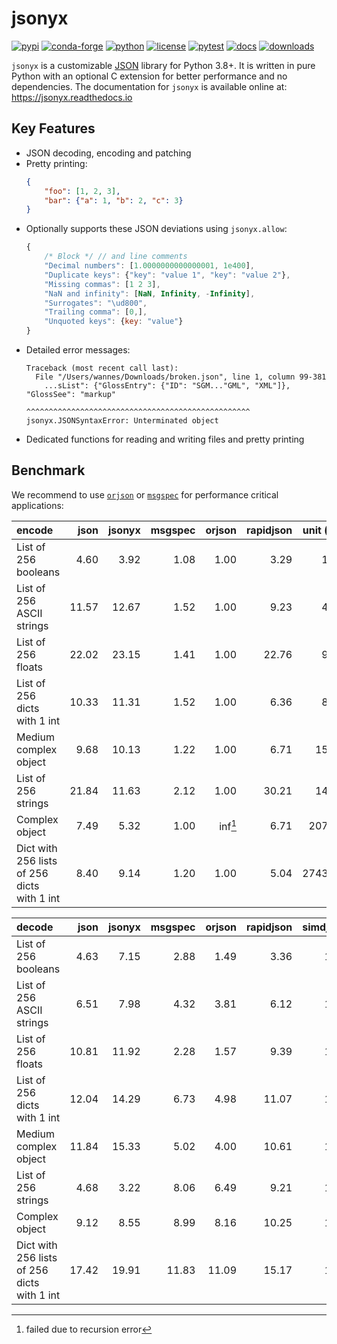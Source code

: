 # jsonyx

[![pypi](https://img.shields.io/pypi/v/jsonyx.svg)](http://pypi.org/project/jsonyx)
[![conda-forge](https://img.shields.io/conda/vn/conda-forge/jsonyx.svg)](https://anaconda.org/conda-forge/jsonyx)
[![python](https://img.shields.io/pypi/pyversions/jsonyx.svg)](http://pypi.org/project/jsonyx)
[![license](https://img.shields.io/pypi/l/jsonyx.svg)](http://pypi.org/project/jsonyx)
[![pytest](https://github.com/nineteendo/jsonyx/actions/workflows/pytest.yml/badge.svg?branch=main)](https://github.com/nineteendo/jsonyx/actions/workflows/pytest.yml)
[![docs](https://readthedocs.org/projects/jsonyx/badge/?version=stable)](https://jsonyx.readthedocs.io/en/stable/?badge=stable)
[![downloads](https://img.shields.io/pypi/dm/jsonyx.svg)](http://pypi.org/project/jsonyx)

`jsonyx` is a customizable [JSON](http://json.org) library for Python 3.8+. It
is written in pure Python with an optional C extension for better performance
and no dependencies. The documentation for `jsonyx` is available online at:
https://jsonyx.readthedocs.io

## Key Features

- JSON decoding, encoding and patching
- Pretty printing:
    ```json
    {
        "foo": [1, 2, 3],
        "bar": {"a": 1, "b": 2, "c": 3}
    }
    ```
- Optionally supports these JSON deviations using `jsonyx.allow`:
    ```javascript
    {
        /* Block */ // and line comments
        "Decimal numbers": [1.0000000000000001, 1e400],
        "Duplicate keys": {"key": "value 1", "key": "value 2"},
        "Missing commas": [1 2 3],
        "NaN and infinity": [NaN, Infinity, -Infinity],
        "Surrogates": "\ud800",
        "Trailing comma": [0,],
        "Unquoted keys": {key: "value"}
    }
    ```
- Detailed error messages:
    ```none
    Traceback (most recent call last):
      File "/Users/wannes/Downloads/broken.json", line 1, column 99-381
        ...sList": {"GlossEntry": {"ID": "SGM..."GML", "XML"]}, "GlossSee": "markup"
                                  ^^^^^^^^^^^^^^^^^^^^^^^^^^^^^^^^^^^^^^^^^^^^^^^^^^
    jsonyx.JSONSyntaxError: Unterminated object
    ```
- Dedicated functions for reading and writing files and pretty printing

## Benchmark

We recommend to use [`orjson`](https://pypi.org/project/orjson) or
[`msgspec`](https://pypi.org/project/msgspec) for performance critical
applications:

| encode                                      |  json | jsonyx | msgspec |  orjson | rapidjson | unit (μs) |
|:--------------------------------------------|------:|-------:|--------:|--------:|----------:|----------:|
| List of 256 booleans                        |  4.60 |   3.92 |    1.08 |    1.00 |      3.29 |      1.95 |
| List of 256 ASCII strings                   | 11.57 |  12.67 |    1.52 |    1.00 |      9.23 |      4.27 |
| List of 256 floats                          | 22.02 |  23.15 |    1.41 |    1.00 |     22.76 |      9.14 |
| List of 256 dicts with 1 int                | 10.33 |  11.31 |    1.52 |    1.00 |      6.36 |      8.85 |
| Medium complex object                       |  9.68 |  10.13 |    1.22 |    1.00 |      6.71 |     15.26 |
| List of 256 strings                         | 21.84 |  11.63 |    2.12 |    1.00 |     30.21 |     14.97 |
| Complex object                              |  7.49 |   5.32 |    1.00 | inf[^1] |      6.71 |    207.61 |
| Dict with 256 lists of 256 dicts with 1 int |  8.40 |   9.14 |    1.20 |    1.00 |      5.04 |   2743.09 |

| decode                                      |  json | jsonyx | msgspec | orjson | rapidjson | simdjson | unit (μs) |
|:--------------------------------------------|------:|-------:|--------:|-------:|----------:|---------:|----------:|
| List of 256 booleans                        |  4.63 |   7.15 |    2.88 |   1.49 |      3.36 |     1.00 |      1.44 |
| List of 256 ASCII strings                   |  6.51 |   7.98 |    4.32 |   3.81 |      6.12 |     1.00 |      3.37 |
| List of 256 floats                          | 10.81 |  11.92 |    2.28 |   1.57 |      9.39 |     1.00 |      6.20 |
| List of 256 dicts with 1 int                | 12.04 |  14.29 |    6.73 |   4.98 |     11.07 |     1.00 |      6.31 |
| Medium complex object                       | 11.84 |  15.33 |    5.02 |   4.00 |     10.61 |     1.00 |      8.25 |
| List of 256 strings                         |  4.68 |   3.22 |    8.06 |   6.49 |      9.21 |     1.00 |     20.25 |
| Complex object                              |  9.12 |   8.55 |    8.99 |   8.16 |     10.25 |     1.00 |    132.89 |
| Dict with 256 lists of 256 dicts with 1 int | 17.42 |  19.91 |   11.83 |  11.09 |     15.17 |     1.00 |   1752.60 |

[^1]: failed due to recursion error